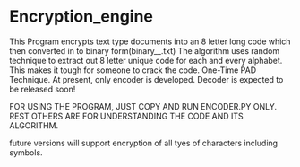 # Encryption_engine
This Program encrypts text type documents into an 8 letter long code which then converted in to binary form(binary__.txt)
The algorithm uses random technique to extract out 8 letter unique code for each and every alphabet. This makes it tough for someone to crack the code. One-Time PAD Technique.
At present, only encoder is developed.
Decoder is expected to be released soon!

FOR USING THE PROGRAM, JUST COPY AND RUN ENCODER.PY ONLY. REST OTHERS ARE FOR UNDERSTANDING THE CODE AND ITS ALGORITHM.

future versions will support encryption of all tyes of characters including symbols.
